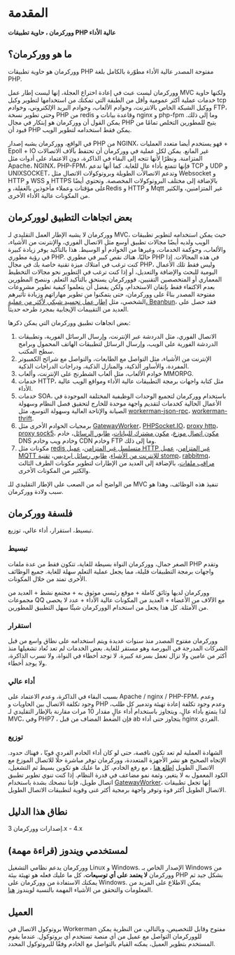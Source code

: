 # المقدمة

**ووركرمان ، حاوية تطبيقات PHP عالية الأداء**

## ما هو ووركرمان؟
ووركرمان هو حاوية تطبيقات PHP مفتوحة المصدر عالية الأداء مطوّرة بالكامل بلغة PHP.

ووركرمان ليست عبث في إعادة اختراع العجلة، إنها ليست إطار عمل MVC ولكنها حاوية خدمات عملية أكثر عمومية وأقل من الطبقة التي تمكنك من استخدامها لتطوير وكيل tcp ووكيل الشبكة الخاص بالانترنت، وخوادم الألعاب، وخوادم البريد الإلكتروني، وخوادم FTP، وحتى تطوير نسخة PHP من redis وقاعدة بيانات و nginx و php-fpm وما إلى ذلك. يمكن القول أن ووركرمان هو إبتكار في مجال PHP يتيح للمطورين التخلص تمامًا من قيود أن PHP يمكن فقط استخدامه لتطوير الويب.

في الواقع، ووركرمان يشبه إصدار PHP من NGINX، فهو يستخدم أيضا متعدد العمليات + Epoll + IO غير المانع. يمكن لكل عملية في ووركرمان أن تحتفظ بآلاف الاتصالات المتزامنة. ونظرًا لأنها تتجه إلى البقاء في الذاكرة، دون الاعتماد على أدوات مثل Apache، NGINX، PHP-FPM، فإنها تتمتع بأداء عالٍ للغاية. كما أنها تدعم TCP و UDP و UNIXSOCKET، وتدعم الاتصالات الطويلة وبروتوكولات الاتصال مثل Websocket و HTTP و WSS و HTTPS بالإضافة إلى مختلف البروتوكولات المخصصة. وتحتوي أيضًا على مؤقتات وعملاء مأخوذين بالغفلة، وRedis و HTTP و Mqtt غير المتزامنين، والكثير من المكونات عالية الأداء الأخرى.

## بعض اتجاهات التطبيق لووركرمان
ووركرمان لا يشبه الإطار العمل التقليدي لـ MVC، حيث يمكن استخدامه لتطوير تطبيقات الويب ولديه أيضًا مجالات تطبيق أوسع مثل الاتصال الفوري، والإنترنت من الأشياء، والألعاب، وحوكمة الخدمات، وغيرها من الخوادم أو الوسيط. هذا بالتأكيد يوفر زيادة كبيرة في رؤية مطوري PHP. حاليًا، هناك نقص كبير في مطوري PHP في هذه المجالات. إذا كنت ترغب في امتلاك ميزة تقنية خاصة بك في مجال PHP، وليس فقط تلك الأعمال اليومية للبحث والإضافة والتعديل، أو إذا كنت ترغب في التطوير نحو مجالات التخطيط المعماري أو المتخصصين التقنيين، فووركرمان يستحق بالتأكيد التعلم. وننصح المطورين بعدم الاكتفاء فقط بإتقان الاستخدام، ولكن يفضل أن يتعلموا كيفية تطوير مشروعات مفتوحة المصدر بناءً على ووركرمان، حتى يتمكنوا من تطوير مهاراتهم وزيادة تأثيرهم الشخصي، مثل [إطار عمل تجسيد شبكي لأكثر من عملية، Beanbun](https://github.com/kiddyuchina/Beanbun)، فقد حصل على العديد من التقييمات الإيجابية بمجرد طرحه حديثاً.

بعض اتجاهات تطبيق ووركرمان التي يمكن ذكرها: 

1. الاتصال الفوري، مثل الدردشة عبر الإنترنت، وإرسال الرسائل الفورية، وتطبيقات الدردشة الفورية على الويب، وإرسال الرسائل لتطبيقات الهاتف المحمول وبرامج سطح المكتب.
2. الإنترنت من الأشياء، مثل التواصل مع الطابعات، والتواصل مع شرائح الكمبيوتر المفردة، والأساور الذكية، والمنازل الذكية، ودراجات الدراجات الذكية.
3. خوادم الألعاب، مثل ألعاب الشطرنج على الإنترنت، وألعاب MMORPG.
4. خدمات HTTP، مثل كتابة واجهات برمجة التطبيقات عالية الأداء ومواقع الويب عالية الأداء.
5. خدمات SOA، باستخدام ووركرمان لتجميع الوحدات الوظيفية المختلفة الموجودة في الأعمال الحالية كخدمات لتقديم واجهة موحدة للخارج لتحقيق فصل النظام وسهولة الصيانة والإتاحة العالية وسهولة التوسع، مثل [workerman-json-rpc](https://github.com/walkor/workerman-jsonrpc)، [workerman-thrift](https://github.com/walkor/workerman-thrift).
6. برمجيات الخوادم الأخرى مثل [GatewayWorker](https://www.workerman.net/doc/gateway-worker)، [PHPSocket.IO](https://www.workerman.net/phpsocket_io)، [proxy http](https://github.com/walkor/php-http-proxy)، [proxy sock5](https://github.com/walkor/php-socks5)، [مكون اتصال موزع](https://github.com/walkor/Channel)، [مكون مشترك للبيانات](https://github.com/walkor/GlobalData)، [طابور الرسائل](https://github.com/walkor/workerman-queue)، خادم DNS وخادم ويب وخادم CDN وخادم FTP وما إلى ذلك.
7. مكونات مثل [redis متسلسل غير المتزامن](components/workerman-redis.md)، [عميل HTTP غير المتزامن](components/workerman-http-client.md)، [عميل MQTT للإنترنت من الأشياء](components/workerman-mqtt.md)، [طابور رسائل ايرديس](components/workerman-redis-queue.md)، [تقنية stomp](components/workerman-stomp.md)، [rabbitmq](components/workerman-rabbitmq.md)، [مراقب ملفات](components/file-monitor.md)، بالإضافة إلى العديد من الإطارات لتطوير مكونات الطرف الثالث والكثير من المكونات الأخرى.

من الواضح أنه من الصعب على الإطار التقليدي للـ MVC تنفيذ هذه الوظائف، وهذا هو سبب ولادة ووركرمان.

## فلسفة ووركرمان
تبسيط، استقرار، أداء عالي، توزيع.

### **تبسيط**
الصغر جمال، ووركرمان النواة بسيطة للغاية، تتكون فقط من عدة ملفات PHP وتقدم واجهات برمجة التطبيقات قليلة، مما يجعل عملية التعلم سهلة للغاية. جميع الوظائف الأخرى تمتد من خلال المكونات.

ووركرمان لديها وثائق كاملة + موقع رئيسي موثوق به + مجتمع نشط + العديد من مجموعات QQ مع الآلاف من الأعضاء + العديد من المكونات عالية الأداء + عدد لا يحصى من الأمثلة. كل هذا يجعل من استخدام الووركرمان شيئًا سهل التطبيق للمطورين.

### **استقرار**
ووركرمان مفتوح المصدر منذ سنوات عديدة ويتم استخدامه على نطاق واسع من قبل الشركات المدرجة في البورصة وهو مستقر للغاية. بعض الخدمات لم تعد تُعاد تشغيلها منذ أكثر من عامين ولا تزال تعمل بسرعة كبيرة. لا توجد أخطاء في النواة، ولا تسرب الذاكرة، ولا يوجد أخطاء.

### **أداء عالي**
بسبب البقاء في الذاكرة، وعدم الاعتماد على Apache / nginx / PHP-FPM، وعدم وجود تكلفة الاتصال بين الحاويات و PHP وعدم وجود تكلفة إعادة تهيئة وتدمير كل طلب، لذا يتمتع بأداء عالٍ، ويتجاوز باستخدام أداء عالٍ مقدار 10 مرات مقارنة بالإطار التقليدي لـ MVC، وفي PHP7 ، فإن الضغط المضاف من قبل ab يتجاوز حتى أداء nginx الفردي.

### **توزيع**
الشهادة العملية لم تعد تكون ناقصة، حتى لو كان أداء الخادم الفردي قويًا ، فهناك حدود. الإتجاه الصحيح هو نشر الأجهزة المتعددة، ووركرمان توفر مباشرة حلًا للاتصال الموزع مع الاتصال الطويل [اطلع هنا](https://doc2.workerman.net) ، مع رفع الخادم، كل ما عليك هو تكوين بسيط ثم التشغيل، الكود المعمول به لا يتغير، وثمة نمو مضاعف في قدرة النظام. إذا كنت تنوي تطوير تطبيق اتصال طويل، فإننا ننصحك بشدة باستخدام [GatewayWorker](https://doc2.workerman.net)، إنها تجعل تطبيقات الاتصال الطويل أكثر قوة وتوفر واجهة برمجية أكثر غنى وقوية لتطبيقات الاتصال الطويل.

## نطاق هذا الدليل
إصدارات ووركرمان 3.x - 4.x

## لمستخدمي ويندوز (قراءة مهمة)
ووركرمان يدعم نظامي التشغيل Linux و Windows. الإصدار الخاص بـ Windows من ووركرمان **لا يعتمد على أي توسيعات**، كل ما عليك فعله هو تهيئة بيئة PHP بشكل جيد ثم يمكنك الاستفادة من ووركرمان على Windows. يمكن الاطلاع على المزيد من المعلومات والتحقق من الأشياء المهمة بالنسبة لويندوز [هنا](https://www.workerman.net/windows).

## العميل

بروتوكول الاتصال في Workerman مفتوح وقابل للتخصيص، وبالتالي، من النظرية يمكن للووركرمان التواصل مع عميل من أي منصة تستخدم أي بروتوكول. عندما يقوم المستخدم بتطوير العميل، يمكنه القيام بالتواصل مع الخادم وفقًا للبروتوكول المحدد.
